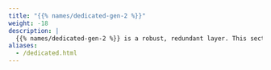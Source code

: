 ```yaml
---
title: "{{% names/dedicated-gen-2 %}}"
weight: -18
description: |
  {{% names/dedicated-gen-2 %}} is a robust, redundant layer. This section contains all resources concerning the {{% names/dedicated-gen-2 %}} product.
aliases:
  - /dedicated.html
---
```

